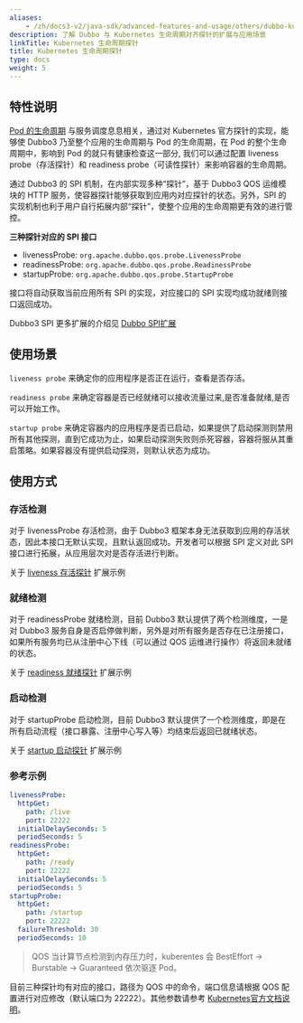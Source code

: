```yaml
---
aliases:
    - /zh/docs3-v2/java-sdk/advanced-features-and-usage/others/dubbo-kubernetes-probe/
description: 了解 Dubbo 与 Kubernetes 生命周期对齐探针的扩展与应用场景
linkTitle: Kubernetes 生命周期探针
title: Kubernetes 生命周期探针
type: docs
weight: 5
---
```



## 特性说明
[Pod 的生命周期](https://kubernetes.io/zh/docs/concepts/workloads/pods/pod-lifecycle/)  与服务调度息息相关，通过对 Kubernetes 官方探针的实现，能够使 Dubbo3 乃至整个应用的生命周期与 Pod 的生命周期，在 Pod 的整个生命周期中，影响到 Pod 的就只有健康检查这一部分, 我们可以通过配置 liveness probe（存活探针）和 readiness probe（可读性探针）来影响容器的生命周期。

通过 Dubbo3 的 SPI 机制，在内部实现多种“探针”，基于 Dubbo3 QOS 运维模块的 HTTP 服务，使容器探针能够获取到应用内对应探针的状态。另外，SPI 的实现机制也利于用户自行拓展内部“探针”，使整个应用的生命周期更有效的进行管控。

**三种探针对应的 SPI 接口**

-   livenessProbe:  `org.apache.dubbo.qos.probe.LivenessProbe`
-   readinessProbe:  `org.apache.dubbo.qos.probe.ReadinessProbe`
-   startupProbe:  `org.apache.dubbo.qos.probe.StartupProbe`

接口将自动获取当前应用所有 SPI 的实现，对应接口的 SPI 实现均成功就绪则接口返回成功。

Dubbo3 SPI 更多扩展的介绍见 [Dubbo SPI扩展](/zh-cn/overview/mannual/java-sdk/reference-manual/spi/description/)

## 使用场景
`liveness probe` 来确定你的应用程序是否正在运行，查看是否存活。
 
`readiness probe` 来确定容器是否已经就绪可以接收流量过来,是否准备就绪,是否可以开始工作。

`startup probe` 来确定容器内的应用程序是否已启动，如果提供了启动探测则禁用所有其他探测，直到它成功为止，如果启动探测失败则杀死容器，容器将服从其重启策略。如果容器没有提供启动探测，则默认状态为成功。
 
## 使用方式

### 存活检测

对于 livenessProbe 存活检测，由于 Dubbo3 框架本身无法获取到应用的存活状态，因此本接口无默认实现，且默认返回成功。开发者可以根据 SPI 定义对此 SPI 接口进行拓展，从应用层次对是否存活进行判断。

关于 [liveness 存活探针](../../../reference-manual/spi/description/liveness/) 扩展示例
### 就绪检测

对于 readinessProbe 就绪检测，目前 Dubbo3 默认提供了两个检测维度，一是对 Dubbo3 服务自身是否启停做判断，另外是对所有服务是否存在已注册接口，如果所有服务均已从注册中心下线（可以通过 QOS 运维进行操作）将返回未就绪的状态。

关于 [readiness 就绪探针](../../../reference-manual/spi/description/readiness/) 扩展示例

### 启动检测

对于 startupProbe 启动检测，目前 Dubbo3 默认提供了一个检测维度，即是在所有启动流程（接口暴露、注册中心写入等）均结束后返回已就绪状态。

关于 [startup 启动探针](../../../reference-manual/spi/description/startup/) 扩展示例

### 参考示例
```yaml
livenessProbe:
  httpGet:
    path: /live
    port: 22222
  initialDelaySeconds: 5
  periodSeconds: 5
readinessProbe:
  httpGet:
    path: /ready
    port: 22222
  initialDelaySeconds: 5
  periodSeconds: 5
startupProbe:
  httpGet:
    path: /startup
    port: 22222
  failureThreshold: 30
  periodSeconds: 10
```
> QOS 当计算节点检测到内存压力时，kuberentes 会 BestEffort -> Burstable -> Guaranteed 依次驱逐 Pod。

目前三种探针均有对应的接口，路径为 QOS 中的命令，端口信息请根据 QOS 配置进行对应修改（默认端口为 22222）。其他参数请参考 [Kubernetes官方文档说明](https://kubernetes.io/zh/docs/tasks/configure-pod-container/configure-liveness-readiness-startup-probes/)。
